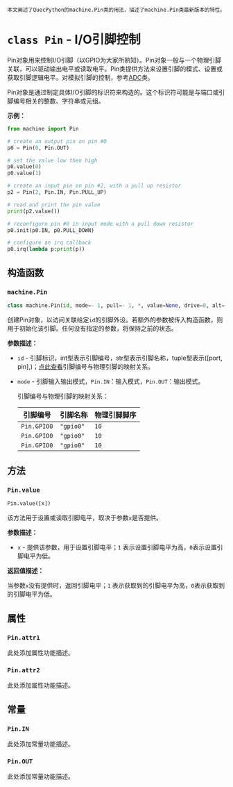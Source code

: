     本文阐述了QuecPython的machine.Pin类的用法，描述了machine.Pin类最新版本的特性。

# `class Pin` - I/O引脚控制

Pin对象用来控制I/O引脚（以GPIO为大家所熟知）。Pin对象一般与一个物理引脚关联，可以驱动输出电平或读取电平。Pin类提供方法来设置引脚的模式、设置或获取引脚逻辑电平。对模拟引脚的控制，参考[ADC](http://docs.micropython.org/en/latest/esp32/quickref.html#ADC)类。

Pin对象是通过制定具体I/O引脚的标识符来构造的。这个标识符可能是与端口或引脚编号相关的整数、字符串或元组。

**示例：**

```python
from machine import Pin

# create an output pin on pin #0
p0 = Pin(0, Pin.OUT)

# set the value low then high
p0.value(0)
p0.value(1)

# create an input pin on pin #2, with a pull up resistor
p2 = Pin(2, Pin.IN, Pin.PULL_UP)

# read and print the pin value
print(p2.value())

# reconfigure pin #0 in input mode with a pull down resistor
p0.init(p0.IN, p0.PULL_DOWN)

# configure an irq callback
p0.irq(lambda p:print(p))
```

## 构造函数

### `machine.Pin`

```python
class machine.Pin(id, mode=- 1, pull=- 1, *, value=None, drive=0, alt=- 1)
```

创建Pin对象，以访问关联给定`id`的引脚外设。若额外的参数被传入构造函数，则用于初始化该引脚。任何没有指定的参数，将保持之前的状态。

**参数描述：**

- `id` - 引脚标识，int型表示引脚编号，str型表示引脚名称，tuple型表示([port, pin],)；<a href="#label_pinmap">点此查看</a>引脚编号与物理引脚的映射关系。
- `mode` - 引脚输入输出模式，`Pin.IN`：输入模式，`Pin.OUT`：输出模式。

    <span id="label_pinmap">引脚编号与物理引脚的映射关系：</span>

    |引脚编号|引脚名称|物理引脚脚序|
    |---|---|---|
    |`Pin.GPIO0`|`"gpio0"`|`10`|
    |`Pin.GPIO0`|`"gpio0"`|`10`|
    |`Pin.GPIO0`|`"gpio0"`|`10`|

## 方法

### `Pin.value`

```python
Pin.value([x])
```

该方法用于设置或读取引脚电平，取决于参数`x`是否提供。

**参数描述：**

- `x` - 提供该参数，用于设置引脚电平；`1` 表示设置引脚电平为高，`0`表示设置引脚电平为低。

**返回值描述：**

当参数`x`没有提供时，返回引脚电平；`1` 表示获取到的引脚电平为高，`0`表示获取到的引脚电平为低。

## 属性

### `Pin.attr1`

此处添加属性功能描述。

### `Pin.attr2`

此处添加属性功能描述。

## 常量

### `Pin.IN`

此处添加常量功能描述。

### `Pin.OUT`

此处添加常量功能描述。

